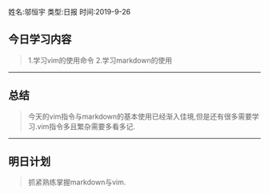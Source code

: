 姓名:邬恒宇
类型:日报
时间:2019-9-26
## 今日学习内容
>1.学习vim的使用命令
>2.学习markdown的使用
****
## 总结
>今天的vim指令与markdown的基本使用已经渐入佳境,但是还有很多需要学习.vim指令多且繁杂需要多看多记.
****
## 明日计划
>抓紧熟练掌握markdown与vim.


